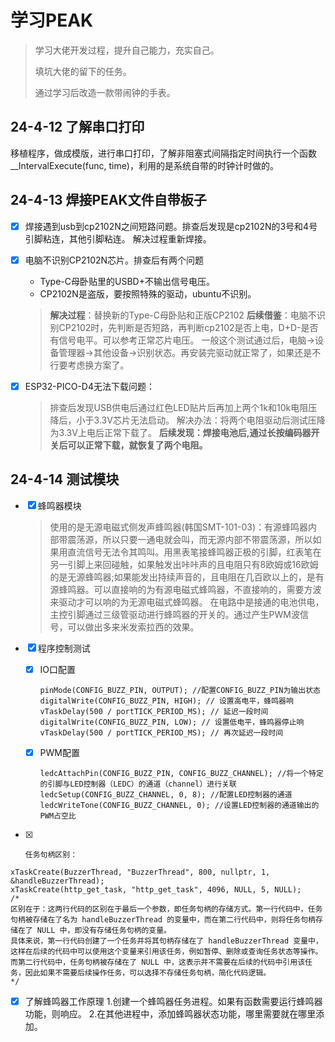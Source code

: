 # 学习PEAK

> 学习大佬开发过程，提升自己能力，充实自己。
>
> 填坑大佬的留下的任务。
>
> 通过学习后改造一款带闹钟的手表。

## 24-4-12 了解串口打印

移植程序，做成模版，进行串口打印，了解非阻塞式间隔指定时间执行一个函数__IntervalExecute(func, time)，利用的是系统自带的时钟计时做的。

## 24-4-13 焊接PEAK文件自带板子

* [X] 焊接遇到usb到cp2102N之间短路问题。排查后发现是cp2102N的3号和4号引脚粘连，其他引脚粘连。
  解决过程重新焊接。
* [X] 电脑不识别CP2102N芯片。排查后有两个问题

  * Type-C母卧贴里的USBD+不输出信号电压。
  * CP2102N是盗版，要按照特殊的驱动，ubuntu不识别。

  > **解决过程**：替换新的Type-C母卧贴和正版CP2102
  > **后续借鉴**：电脑不识别CP2102时，先判断是否短路，再判断cp2102是否上电，D+D-是否有信号电平。可以参考正常芯片电压。
  > 一般这个测试通过后，电脑->设备管理器->其他设备->识别状态。再安装完驱动就正常了，如果还是不行要考虑换方案了。
  >
* [X] ESP32-PICO-D4无法下载问题：

  > 排查后发现USB供电后通过红色LED贴片后再加上两个1k和10k电阻压降后，小于3.3V芯片无法启动。
  > 解决办法：将两个电阻驱动后测试压降为3.3V上电后正常下载了。
  > **后续发现：焊接电池后,通过长按编码器开关后可以正常下载，就恢复了两个电阻。**
  >

## 24-4-14 测试模块

* [X] 蜂鸣器模块

  > 使用的是无源电磁式侧发声蜂鸣器(韩国SMT-101-03)：有源蜂鸣器内部带震荡源，所以只要一通电就会叫，而无源内部不带震荡源，所以如果用直流信号无法令其鸣叫。用黑表笔接蜂鸣器正极的引脚，红表笔在另一引脚上来回碰触，如果触发出咔咔声的且电阻只有8欧姆或16欧姆的是无源蜂鸣器;如果能发出持续声音的，且电阻在几百欧以上的，是有源蜂鸣器。可以直接响的为有源电磁式蜂鸣器，不直接响的，需要方波来驱动才可以响的为无源电磁式蜂鸣器。
  > 在电路中是接通的电池供电，主控引脚通过三级管驱动进行蜂鸣器的开关的。通过产生PWM波信号，可以做出多来米发索拉西的效果。
  >
* [X] 程序控制测试

  * [X] IO口配置
    ```
    pinMode(CONFIG_BUZZ_PIN, OUTPUT); //配置CONFIG_BUZZ_PIN为输出状态
    digitalWrite(CONFIG_BUZZ_PIN, HIGH); // 设置高电平，蜂鸣器响
    vTaskDelay(500 / portTICK_PERIOD_MS); // 延迟一段时间
    digitalWrite(CONFIG_BUZZ_PIN, LOW); // 设置低电平，蜂鸣器停止响
    vTaskDelay(500 / portTICK_PERIOD_MS); // 再次延迟一段时间
    ```
  * [X] PWM配置
    ```
    ledcAttachPin(CONFIG_BUZZ_PIN, CONFIG_BUZZ_CHANNEL); //将一个特定的引脚与LED控制器（LEDC）的通道（channel）进行关联
    ledcSetup(CONFIG_BUZZ_CHANNEL, 0, 8); //配置LED控制器的通道
    ledcWriteTone(CONFIG_BUZZ_CHANNEL, 0); //设置LED控制器的通道输出的PWM占空比
    ```
* [X] 
      任务句柄区别：

```
xTaskCreate(BuzzerThread, "BuzzerThread", 800, nullptr, 1, &handleBuzzerThread);
xTaskCreate(http_get_task, "http_get_task", 4096, NULL, 5, NULL);
/*
区别在于：这两行代码的区别在于最后一个参数，即任务句柄的存储方式。第一行代码中，任务句柄被存储在了名为 handleBuzzerThread 的变量中，而在第二行代码中，则将任务句柄存储在了 NULL 中，即没有存储任务句柄的变量。
具体来说，第一行代码创建了一个任务并将其句柄存储在了 handleBuzzerThread 变量中，这样在后续的代码中可以使用这个变量来引用该任务，例如暂停、删除或查询任务状态等操作。
而第二行代码中，任务句柄被存储在了 NULL 中，这表示并不需要在后续的代码中引用该任务，因此如果不需要后续操作任务，可以选择不存储任务句柄，简化代码逻辑。
*/  
```

* [X] 了解蜂鸣器工作原理
  1.创建一个蜂鸣器任务进程。如果有函数需要运行蜂鸣器功能，则响应。
  2.在其他进程中，添加蜂鸣器状态功能，哪里需要就在哪里添加。
